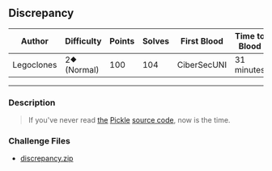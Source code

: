 ## Discrepancy

| Author     | Difficulty  | Points | Solves | First Blood | Time to Blood |
| ---------- | ----------- | ------ | ------ | ----------- | ------------- |
| Legoclones | 2⯁ (Normal) | 100    | 104    | CiberSecUNI | 31 minutes    |

---

### Description

<blockquote>

If you've never read [the](https://github.com/python/cpython/blob/main/Lib/pickle.py) [Pickle](https://github.com/python/cpython/blob/main/Modules/_pickle.c) [source code](https://github.com/python/cpython/blob/main/Lib/pickletools.py), now is the time.

</blockquote>

### Challenge Files

- [discrepancy.zip](dist)
